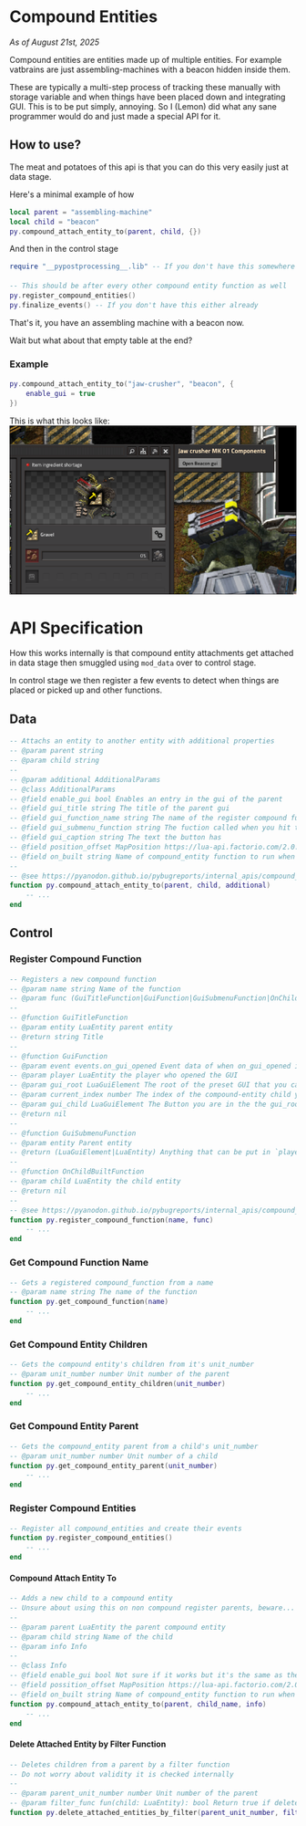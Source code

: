 # Compound Entities
*As of August 21st, 2025*<br>

Compound entities are entities made up of multiple entities. For example vatbrains are just assembling-machines with a beacon hidden inside them.

These are typically a multi-step process of tracking these manually with storage variable and when things have been placed down and integrating GUI. This is to be put simply, annoying. So I (Lemon) did what any sane programmer would do and just made a special API for it.

## How to use?

The meat and potatoes of this api is that you can do this very easily just at data stage.

Here's a minimal example of how
```lua
local parent = "assembling-machine"
local child = "beacon"
py.compound_attach_entity_to(parent, child, {})
```
And then in the control stage
```lua
require "__pypostprocessing__.lib" -- If you don't have this somewhere already

-- This should be after every other compound entity function as well
py.register_compound_entities()
py.finalize_events() -- If you don't have this either already
```
That's it, you have an assembling machine with a beacon now.

Wait but what about that empty table at the end?

### Example

```lua
py.compound_attach_entity_to("jaw-crusher", "beacon", {
    enable_gui = true
})
```
This is what this looks like:
![Image](../images/compound_entities_1.png)

# API Specification
How this works internally is that compound entity attachments get attached in data stage then smuggled using `mod_data` over to control stage.

In control stage we then register a few events to detect when things are placed or picked up and other functions.

## Data
```lua
-- Attachs an entity to another entity with additional properties
-- @param parent string
-- @param child string
-- 
-- @param additional AdditionalParams
-- @class AdditionalParams
-- @field enable_gui bool Enables an entry in the gui of the parent
-- @field gui_title string The title of the parent gui
-- @field gui_function_name string The name of the register compound function that handles adding the button to the gui
-- @field gui_submenu_function string The fuction called when you hit the button itself
-- @field gui_caption string The text the button has
-- @field position_offset MapPosition https://lua-api.factorio.com/2.0.64/concepts/MapPosition.html
-- @field on_built string Name of compound_entity function to run when the entity is built
--
-- @see https://pyanodon.github.io/pybugreports/internal_apis/compound_entities.html 
function py.compound_attach_entity_to(parent, child, additional)
    -- ...
end
```

## Control
### Register Compound Function
```lua
-- Registers a new compound function
-- @param name string Name of the function
-- @param func (GuiTitleFunction|GuiFunction|GuiSubmenuFunction|OnChildBuiltFunction)
--
-- @function GuiTitleFunction
-- @param entity LuaEntity parent entity
-- @return string Title
--
-- @function GuiFunction
-- @param event events.on_gui_opened Event data of when on_gui_opened is called
-- @param player LuaEntity the player who opened the GUI
-- @param gui_root LuaGuiElement The root of the preset GUI that you can add to
-- @param current_index number The index of the compound-entity child you are
-- @param gui_child LuaGuiElement The Button you are in the the gui_root
-- @return nil
--
-- @function GuiSubmenuFunction
-- @param entity Parent entity
-- @return (LuaGuiElement|LuaEntity) Anything that can be put in `player.opened`
--
-- @function OnChildBuiltFunction
-- @param child LuaEntity the child entity
-- @return nil
--
-- @see https://pyanodon.github.io/pybugreports/internal_apis/compound_entities.html
function py.register_compound_function(name, func)
    -- ...
end
```

### Get Compound Function Name
```lua
-- Gets a registered compound_function from a name
-- @param name string The name of the function
function py.get_compound_function(name)
    -- ...
end
```

### Get Compound Entity Children
```lua
-- Gets the compound entity's children from it's unit_number
-- @param unit_number number Unit number of the parent
function py.get_compound_entity_children(unit_number)
    -- ...
end
```

### Get Compound Entity Parent
```lua
-- Gets the compound_entity parent from a child's unit_number
-- @param unit_number number Unit number of a child
function py.get_compound_entity_parent(unit_number)
    -- ...
end
```

### Register Compound Entities
```lua
-- Register all compound_entities and create their events
function py.register_compound_entities()
    -- ...
end
```

#### Compound Attach Entity To
```lua
-- Adds a new child to a compound entity
-- Unsure about using this on non compound register parents, beware...
-- 
-- @param parent LuaEntity the parent compound entity
-- @param child string Name of the child
-- @param info Info
--
-- @class Info
-- @field enable_gui bool Not sure if it works but it's the same as the normal enable_gui property
-- @field possition_offset MapPosition https://lua-api.factorio.com/2.0.64/concepts/MapPosition.html
-- @field on_built string Name of compound_entity function to run when the entity is built
function py.compound_attach_entity_to(parent, child_name, info)
    -- ...
end
```

#### Delete Attached Entity by Filter Function
```lua
-- Deletes children from a parent by a filter function
-- Do not worry about validity it is checked internally
--
-- @param parent_unit_number number Unit number of the parent
-- @param filter_func fun(child: LuaEntity): bool Return true if delete
function py.delete_attached_entities_by_filter(parent_unit_number, filter_func)
```
